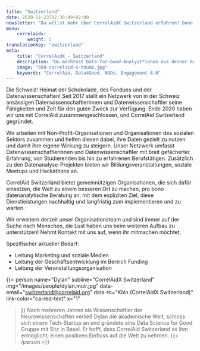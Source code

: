 ```yaml
---
title: "Switzerland"
date: 2020-11-23T12:36:49+02:00
newsletter: "Du willst mehr über CorrelAidX Switzerland erfahren? Dann abonniere unseren Newsletter!"
menu: 
    correlaidx:
        weight: 5
translationKey: "switzerland"
meta:
    title: "CorrelAidX - Switzerland"
    description: "Du möchtest Data-for-Good-Analyst*innen aus deiner Region kennenlernen und zusammen Daten für den guten Zweck nutzen? Mit CorrelAidX bringen wir Data for Good in deine Stadt!"
    image: "509-correlaid-x-thumb.jpg"
    keywords: "CorrelAid, Data4Good, NGOs, Engagement 4.0"
---
```


Die Schweiz! Heimat der Schokolade, des Fondues und der Datenwissenschaften! Seit 2017 stellt ein Netzwerk von in der Schweiz ansässigen Datenwissenschaftlerinnen und Datenwissenschaftler seine Fähigkeiten und Zeit für den guten Zweck zur Verfügung. Ende 2020 haben wir uns mit CorrelAid zusammengeschlossen, und CorrelAid Switzerland gegründet.
 
Wir arbeiten mit Non-Profit-Organisationen und Organisationen des sozialen Sektors zusammen und helfen diesen dabei, ihre Daten gezielt zu nutzen und damit ihre eigene Wirkung zu steigern. Unser Netzwerk umfasst Datenwissenschaftlerinnen und Datenwissenschaftler mit breit gefächerter Erfahrung, von Studierenden bis hin zu erfahrenen Berufstätigen. Zusätzlich zu den Datenanalyse-Projekten bieten wir Bildungsveranstaltungen, soziale Meetups und Hackathons an.
 
CorrelAid Switzerland bietet gemeinnützigen Organisationen, die sich dafür einsetzen, die Welt zu einem besseren Ort zu machen, pro bono datenanalytische Beratung an, mit dem expliziten Ziel, diese Dienstleistungen nachhaltig und langfristig zum implementieren und zu warten.
 
Wir erweitern derzeit unser Organisationsteam und sind immer auf der Suche nach Menschen, die Lust haben uns beim weiteren Aufbau zu unterstützen! Nehmt Kontakt mit uns auf, wenn ihr mitmachen möchtet.
 
Spezifischer aktueller Bedarf:
* Leitung Marketing und soziale Medien
* Leitung der Geschäftsentwicklung im Bereich Funding
* Leitung der Veranstaltungsorganisation
 

{{< person 
    name="Dylan"
    subline="CorrelAidX Switzerland"
    img="/images/people/dylan.muir.jpg"
    data-email="switzerland@correlaid.org"
    data-to="Köln (CorrelAidX Switzerland)"
    link-color="ca-red-text"
    x="1"
>}}
Nach mehreren Jahren als Wissenschaftler der Neurowissenschaften verließ Dylan die akademische Welt, schloss sich einem Tech-Startup an und gründete eine Data Science for Good Gruppe mit Sitz in Basel. Er hofft, dass CorrelAid Switzerland es ihm ermöglicht, einen positiven Einfluss auf die Welt zu nehmen.
{{< /person >}}

